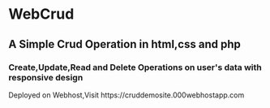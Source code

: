 # WebCrud
<h2>A Simple Crud Operation in html,css and php </h2>
<h3>Create,Update,Read and Delete Operations on user's data with responsive design</h3> 
<p>Deployed on Webhost,Visit https://cruddemosite.000webhostapp.com 
